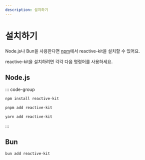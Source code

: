 ```yaml
---
description: 설치하기
---
```


# 설치하기

Node.js나 Bun을 사용한다면 [npm](https://npmjs.com/package/reactive-kit)에서 reactive-kit을 설치할 수 있어요.

reactive-kit을 설치하려면 각각 다음 명령어를 사용하세요.

## Node.js

::: code-group

```sh [npm]
npm install reactive-kit
```

```sh [pnpm]
pnpm add reactive-kit
```

```sh [yarn]
yarn add reactive-kit
```

:::

## Bun

```sh
bun add reactive-kit
```
